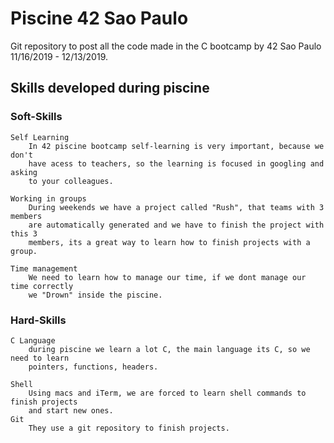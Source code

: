# Piscine 42 Sao Paulo

Git repository to post all the code made in the C bootcamp by 42 Sao Paulo 11/16/2019 - 12/13/2019.

## Skills developed during piscine

### Soft-Skills
	Self Learning
		In 42 piscine bootcamp self-learning is very important, because we don't 
		have acess to teachers, so the learning is focused in googling and asking
		to your colleagues.
	
	Working in groups
		During weekends we have a project called "Rush", that teams with 3 members
		are automatically generated and we have to finish the project with this 3
		members, its a great way to learn how to finish projects with a group.

	Time management
		We need to learn how to manage our time, if we dont manage our time correctly
		we "Drown" inside the piscine.

### Hard-Skills
	C Language
		during piscine we learn a lot C, the main language its C, so we need to learn
		pointers, functions, headers.
	
	Shell
		Using macs and iTerm, we are forced to learn shell commands to finish projects
		and start new ones.
	Git
		They use a git repository to finish projects.
